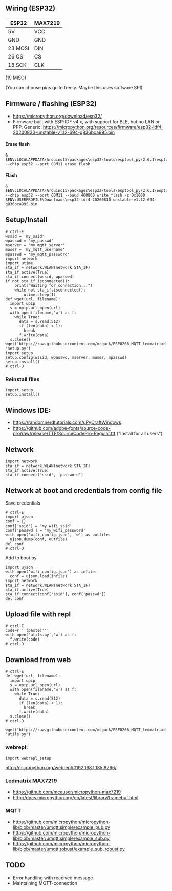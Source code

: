 ## Wiring (ESP32)
ESP32 | MAX7219
--- | ---
5V | VCC
GND	| GND
23 MOSI	| DIN
26 CS	| CS
18 SCK | CLK
(19 MISO)

(You can choose pins quite freely. Maybe this uses software SPI)

## Firmware / flashing (ESP32)
- https://micropython.org/download/esp32/
- Firmware built with ESP-IDF v4.x, with support for BLE, but no LAN or PPP, Generic: https://micropython.org/resources/firmware/esp32-idf4-20200830-unstable-v1.12-694-g836bca995.bin

#### Erase flash
```
& $ENV:LOCALAPPDATA\Arduino15\packages\esp32\tools\esptool_py\2.6.1\esptool.exe --chip esp32 --port COM11 erase_flash
```
#### Flash
```
& $ENV:LOCALAPPDATA\Arduino15\packages\esp32\tools\esptool_py\2.6.1\esptool.exe --chip esp32 --port COM11 --baud 460800 write_flash -z 0x1000 $ENV:USERPROFILE\Downloads\esp32-idf4-20200830-unstable-v1.12-694-g836bca995.bin
```

## Setup/Install
```
# ctrl-E
wssid = 'my_ssid'
wpasswd = 'my_passwd'
mserver = 'my_mqtt_server'
muser = 'my_mqtt_username'
mpasswd = 'my_mqtt_password'
import network
import utime
sta_if = network.WLAN(network.STA_IF)
sta_if.active(True)
sta_if.connect(wssid, wpasswd)
if not sta_if.isconnected():
    print("Waiting for connection...")
    while not sta_if.isconnected():
        utime.sleep(1)
def wget(url, filename):
  import upip
  s = upip.url_open(url)
  with open(filename,'w') as f:
    while True:
      data = s.read(512)
      if (len(data) < 1):
        break
      f.write(data)
  s.close()
wget('https://raw.githubusercontent.com/mcgurk/ESP8266_MQTT_ledmatrixdisplay/master/micropython/setup.py', 'setup.py')
import setup
setup.config(wssid, wpasswd, mserver, muser, mpasswd)
setup.install()
# ctrl-D
```
### Reinstall files
```
import setup
setup.install()
```


## Windows IDE:
- https://randomnerdtutorials.com/uPyCraftWindows
- https://github.com/adobe-fonts/source-code-pro/raw/release/TTF/SourceCodePro-Regular.ttf ("Install for all users")

## Network
```
import network
sta_if = network.WLAN(network.STA_IF)
sta_if.active(True)
sta_if.connect('ssid', 'password')
```
## Network at boot and credentials from config file
Save credentials
```
# ctrl-E
import ujson
conf = {}
conf['ssid'] = 'my_wifi_ssid'
conf['passwd'] = 'my_wifi_password'
with open('wifi_config.json', 'w') as outfile:
  ujson.dump(conf, outfile)
del conf
# ctrl-D
```
Add to boot.py
```
import ujson
with open('wifi_config.json') as infile:
  conf = ujson.load(infile)
import network
sta_if = network.WLAN(network.STA_IF)
sta_if.active(True)
sta_if.connect(conf['ssid'], conf['passwd'])
del conf
```

## Upload file with repl
```
# ctrl-E
code=r'''(paste)'''
with open('utils.py','w') as f:
  f.write(code)
# ctrl-D
```

## Download from web
```
# ctrl-E
def wget(url, filename):
  import upip
  s = upip.url_open(url)
  with open(filename,'w') as f:
    while True:
      data = s.read(512)
      if (len(data) < 1):
        break
      f.write(data)
  s.close()
# ctrl-D
```
```
wget('https://raw.githubusercontent.com/mcgurk/ESP8266_MQTT_ledmatrixdisplay/master/micropython/utils.py', 'utils.py')
```

### webrepl:
```
import webrepl_setup
```
http://micropython.org/webrepl/#192.168.1.185:8266/



### Ledmatrix MAX7219
- https://github.com/mcauser/micropython-max7219
- http://docs.micropython.org/en/latest/library/framebuf.html

### MQTT
- https://github.com/micropython/micropython-lib/blob/master/umqtt.simple/example_pub.py
- https://github.com/micropython/micropython-lib/blob/master/umqtt.simple/example_sub.py
- https://github.com/micropython/micropython-lib/blob/master/umqtt.robust/example_sub_robust.py

## TODO
- Error handling with received message
- Maintaining MQTT-connection
